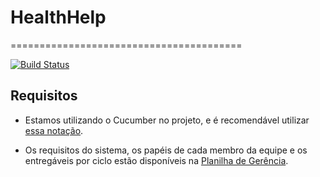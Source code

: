 # HealthHelp
========================================

[![Build Status](https://travis-ci.org/Yuri-M-Dias/HealthHelp.svg?branch=master)](https://travis-ci.org/Yuri-M-Dias/HealthHelp)

## Requisitos

- Estamos utilizando o Cucumber no projeto, e é recomendável utilizar
[essa notação](https://gist.github.com/gustavosotnas/6ff5a43633b7003c9194).

- Os requisitos do sistema, os papéis de cada membro da equipe e os entregáveis por ciclo estão disponíveis na  [Planilha de Gerência](https://drive.google.com/open?id=1PZhHKgO_8uRLdWLaFt79I2QUK3v_4cHhOfLEoTv8Pho).





